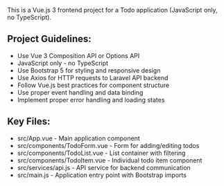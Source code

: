 <!-- Use this file to provide workspace-specific custom instructions to Copilot. For more details, visit https://code.visualstudio.com/docs/copilot/copilot-customization#_use-a-githubcopilotinstructionsmd-file -->

This is a Vue.js 3 frontend project for a Todo application (JavaScript only, no TypeScript).

## Project Guidelines:
- Use Vue 3 Composition API or Options API
- JavaScript only - no TypeScript
- Use Bootstrap 5 for styling and responsive design
- Use Axios for HTTP requests to Laravel API backend
- Follow Vue.js best practices for component structure
- Use proper event handling and data binding
- Implement proper error handling and loading states

## Key Files:
- src/App.vue - Main application component
- src/components/TodoForm.vue - Form for adding/editing todos
- src/components/TodoList.vue - List container with filtering
- src/components/TodoItem.vue - Individual todo item component
- src/services/api.js - API service for backend communication
- src/main.js - Application entry point with Bootstrap imports
